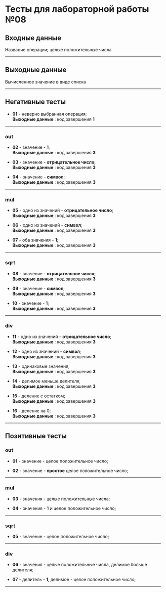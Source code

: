 # Тесты для лабораторной работы №08

## Входные данные

Название операции; целые положительные числа

---

## Выходные данные

Вычисленное значение в виде списка

---

## Негативные тесты

- __01__ - неверно выбранная операция;<br />
__Выходные данные__ : код завершения __1__

---

### out

- __02__ - значение - **1**;<br />
__Выходные данные__ : код завершения __3__

- __03__ - значение - **отрицательное число**;<br />
__Выходные данные__ : код завершения __3__

- __04__ - значение - **символ**;<br />
__Выходные данные__ : код завершения __3__

---

### mul

- __05__ - одно из значений - **отрицательное число**;<br />
__Выходные данные__ : код завершения __3__

- __06__ - одно из значений - **символ**;<br />
__Выходные данные__ : код завершения __3__

- __07__ - оба значения - **1**;<br />
__Выходные данные__ : код завершения __3__

---

### sqrt

- __08__ - значение - **отрицательное число**;<br />
__Выходные данные__ : код завершения __3__

- __09__ - значение - **символ**;<br />
__Выходные данные__ : код завершения __3__

- __10__ - значение - **1**;<br />
__Выходные данные__ : код завершения __3__

---

### div

- __11__ - одно из значений - **отрицательное число**;<br />
__Выходные данные__ : код завершения __3__

- __12__ - одно из значений - **символ**;<br />
__Выходные данные__ : код завершения __3__

- __13__ - одинаковые значения;<br />
__Выходные данные__ : код завершения __3__

- __14__ - делимое меньше делителя;<br />
__Выходные данные__ : код завершения __3__

- __15__ - деление с остатком;<br />
__Выходные данные__ : код завершения __3__

- __16__ - деление на 0;<br />
__Выходные данные__ : код завершения __3__

---


## Позитивные тесты

### out

- __01__ - значение - целое положительное число;<br />

- __02__ - значение - **простое** целое положительное число;<br />

---

### mul

- __03__ - значения - целые положительные числа;<br />

- __04__ - значения - **1** и целое положительное число;<br />

---

### sqrt

- __05__ - значение - целое положительное число;<br />

---

### div

- __06__ - значения - целые положительные числа, делимое больше делителя;<br />

- __07__ - делитель - **1**, делимое - целое положительное число;<br />

---